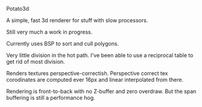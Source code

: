 Potato3d

A simple, fast 3d renderer for stuff with slow processors.


Still very much a work in progress.


Currently uses BSP to sort and cull polygons.

Very little division in the hot path. I've been able to use a reciprocal table to get rid of most division.


Renders textures perspective-correctish. Perspective correct tex corodinates are computed ever 16px and linear interpolated from there.


Rendering is front-to-back with no Z-buffer and zero overdraw. But the span buffering is still a performance hog.

